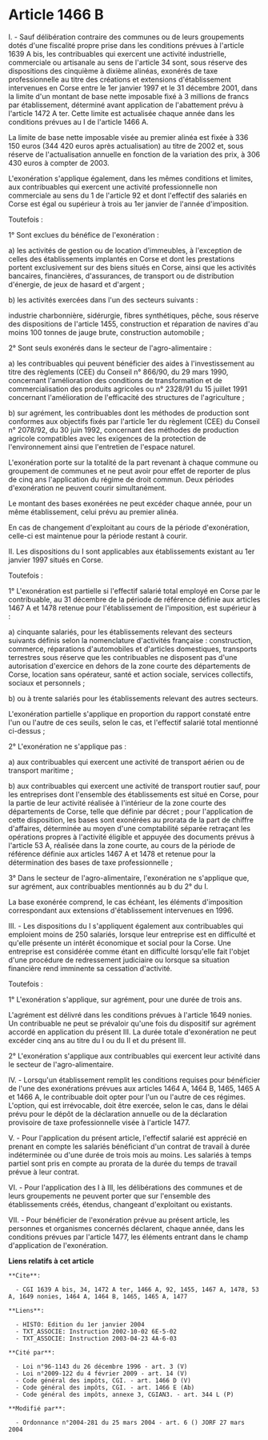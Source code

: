 # Article 1466 B

I. - Sauf délibération contraire des communes ou de leurs groupements dotés d'une fiscalité propre prise dans les conditions
prévues à l'article 1639 A bis, les contribuables qui exercent une activité industrielle, commerciale ou artisanale au sens
de l'article 34 sont, sous réserve des dispositions des cinquième à dixième alinéas, exonérés de taxe professionnelle au
titre des créations et extensions d'établissement intervenues en Corse entre le 1er janvier 1997 et le 31 décembre 2001, dans
la limite d'un montant de base nette imposable fixé à 3 millions de francs par établissement, déterminé avant application de
l'abattement prévu à l'article 1472 A ter. Cette limite est actualisée chaque année dans les conditions prévues au I de
l'article 1466 A.

La limite de base nette imposable visée au premier alinéa est fixée à 336 150 euros (344 420 euros après actualisation) au
titre de 2002 et, sous réserve de l'actualisation annuelle en fonction de la variation des prix, à 306 430 euros à compter de
2003.

L'exonération s'applique également, dans les mêmes conditions et limites, aux contribuables qui exercent une activité
professionnelle non commerciale au sens du 1 de l'article 92 et dont l'effectif des salariés en Corse est égal ou supérieur à
trois au 1er janvier de l'année d'imposition.

Toutefois :

1° Sont exclues du bénéfice de l'exonération :

a) les activités de gestion ou de location d'immeubles, à l'exception de celles des établissements implantés en Corse et dont
les prestations portent exclusivement sur des biens situés en Corse, ainsi que les activités bancaires, financières,
d'assurances, de transport ou de distribution d'énergie, de jeux de hasard et d'argent ;

b) les activités exercées dans l'un des secteurs suivants :

industrie charbonnière, sidérurgie, fibres synthétiques, pêche, sous réserve des dispositions de l'article 1455, construction
et réparation de navires d'au moins 100 tonnes de jauge brute, construction automobile ;

2° Sont seuls exonérés dans le secteur de l'agro-alimentaire :

a) les contribuables qui peuvent bénéficier des aides à l'investissement au titre des règlements (CEE) du Conseil n° 866/90,
du 29 mars 1990, concernant l'amélioration des conditions de transformation et de commercialisation des produits agricoles ou
n° 2328/91 du 15 juillet 1991 concernant l'amélioration de l'efficacité des structures de l'agriculture ;

b) sur agrément, les contribuables dont les méthodes de production sont conformes aux objectifs fixés par l'article 1er du
règlement (CEE) du Conseil n° 2078/92, du 30 juin 1992, concernant des méthodes de production agricole compatibles avec les
exigences de la protection de l'environnement ainsi que l'entretien de l'espace naturel.

L'exonération porte sur la totalité de la part revenant à chaque commune ou groupement de communes et ne peut avoir pour
effet de reporter de plus de cinq ans l'application du régime de droit commun. Deux périodes d'exonération ne peuvent courir
simultanément.

Le montant des bases exonérées ne peut excéder chaque année, pour un même établissement, celui prévu au premier alinéa.

En cas de changement d'exploitant au cours de la période d'exonération, celle-ci est maintenue pour la période restant à
courir.

II. Les dispositions du I sont applicables aux établissements existant au 1er janvier 1997 situés en Corse.

Toutefois :

1° L'exonération est partielle si l'effectif salarié total employé en Corse par le contribuable, au 31 décembre de la période
de référence définie aux articles 1467 A et 1478 retenue pour l'établissement de l'imposition, est supérieur à :

a) cinquante salariés, pour les établissements relevant des secteurs suivants définis selon la nomenclature d'activités
française : construction, commerce, réparations d'automobiles et d'articles domestiques, transports terrestres sous réserve
que les contribuables ne disposent pas d'une autorisation d'exercice en dehors de la zone courte des départements de Corse,
location sans opérateur, santé et action sociale, services collectifs, sociaux et personnels ;

b) ou à trente salariés pour les établissements relevant des autres secteurs.

L'exonération partielle s'applique en proportion du rapport constaté entre l'un ou l'autre de ces seuils, selon le cas, et
l'effectif salarié total mentionné ci-dessus ;

2° L'exonération ne s'applique pas :

a) aux contribuables qui exercent une activité de transport aérien ou de transport maritime ;

b) aux contribuables qui exercent une activité de transport routier sauf, pour les entreprises dont l'ensemble des
établissements est situé en Corse, pour la partie de leur activité réalisée à l'intérieur de la zone courte des départements
de Corse, telle que définie par décret ; pour l'application de cette disposition, les bases sont exonérées au prorata de la
part de chiffre d'affaires, déterminée au moyen d'une comptabilité séparée retraçant les opérations propres à l'activité
éligible et appuyée des documents prévus à l'article 53 A, réalisée dans la zone courte, au cours de la période de référence
définie aux articles 1467 A et 1478 et retenue pour la détermination des bases de taxe professionnelle ;

3° Dans le secteur de l'agro-alimentaire, l'exonération ne s'applique que, sur agrément, aux contribuables mentionnés au b du
2° du I.

La base exonérée comprend, le cas échéant, les éléments d'imposition correspondant aux extensions d'établissement intervenues
en 1996.

III. - Les dispositions du I s'appliquent également aux contribuables qui emploient moins de 250 salariés, lorsque leur
entreprise est en difficulté et qu'elle présente un intérêt économique et social pour la Corse. Une entreprise est considérée
comme étant en difficulté lorsqu'elle fait l'objet d'une procédure de redressement judiciaire ou lorsque sa situation
financière rend imminente sa cessation d'activité.

Toutefois :

1° L'exonération s'applique, sur agrément, pour une durée de trois ans.

L'agrément est délivré dans les conditions prévues à l'article 1649 nonies. Un contribuable ne peut se prévaloir qu'une fois
du dispositif sur agrément accordé en application du présent III. La durée totale d'exonération ne peut excéder cinq ans au
titre du I ou du II et du présent III.

2° L'exonération s'applique aux contribuables qui exercent leur activité dans le secteur de l'agro-alimentaire.

IV. - Lorsqu'un établissement remplit les conditions requises pour bénéficier de l'une des exonérations prévues aux articles
1464 A, 1464 B, 1465, 1465 A et 1466 A, le contribuable doit opter pour l'un ou l'autre de ces régimes. L'option, qui est
irrévocable, doit être exercée, selon le cas, dans le délai prévu pour le dépôt de la déclaration annuelle ou de la
déclaration provisoire de taxe professionnelle visée à l'article 1477.

V. - Pour l'application du présent article, l'effectif salarié est apprécié en prenant en compte les salariés bénéficiant
d'un contrat de travail à durée indéterminée ou d'une durée de trois mois au moins. Les salariés à temps partiel sont pris en
compte au prorata de la durée du temps de travail prévue à leur contrat.

VI. - Pour l'application des I à III, les délibérations des communes et de leurs groupements ne peuvent porter que sur
l'ensemble des établissements créés, étendus, changeant d'exploitant ou existants.

VII. - Pour bénéficier de l'exonération prévue au présent article, les personnes et organismes concernés déclarent, chaque
année, dans les conditions prévues par l'article 1477, les éléments entrant dans le champ d'application de l'exonération.

**Liens relatifs à cet article**

	**Cite**:

	  - CGI 1639 A bis, 34, 1472 A ter, 1466 A, 92, 1455, 1467 A, 1478, 53 A, 1649 nonies, 1464 A, 1464 B, 1465, 1465 A, 1477

	**Liens**:

	  - HISTO: Edition du 1er janvier 2004
	  - TXT_ASSOCIE: Instruction 2002-10-02 6E-5-02
	  - TXT_ASSOCIE: Instruction 2003-04-23 4A-6-03

	**Cité par**:

	  - Loi n°96-1143 du 26 décembre 1996 - art. 3 (V)
	  - Loi n°2009-122 du 4 février 2009 - art. 14 (V)
	  - Code général des impôts, CGI. - art. 1466 D (V)
	  - Code général des impôts, CGI. - art. 1466 E (Ab)
	  - Code général des impôts, annexe 3, CGIAN3. - art. 344 L (P)

	**Modifié par**:

	  - Ordonnance n°2004-281 du 25 mars 2004 - art. 6 () JORF 27 mars 2004

